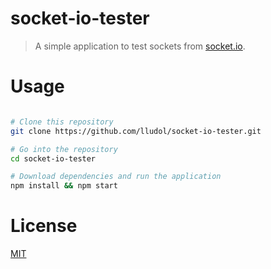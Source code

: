 # socket-io-tester

> A simple application to test sockets from [socket.io](http://socket.io/).

[david-image]: https://img.shields.io/david/lludol/socket-io-tester.svg?style=flat-square
[david-url]: https://david-dm.org/lludol/socket-io-tester

# Usage

```bash

# Clone this repository
git clone https://github.com/lludol/socket-io-tester.git

# Go into the repository
cd socket-io-tester

# Download dependencies and run the application
npm install && npm start

```

# License

[MIT](LICENSE.md)
